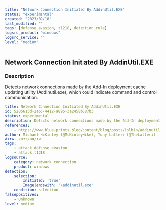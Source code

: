```yaml
---
title: "Network Connection Initiated By AddinUtil.EXE"
status: "experimental"
created: "2023/09/18"
last_modified: ""
tags: [defense_evasion, t1218, detection_rule]
logsrc_product: "windows"
logsrc_service: ""
level: "medium"
---
```


## Network Connection Initiated By AddinUtil.EXE

### Description

Detects network connections made by the Add-In deployment cache updating utility (AddInutil.exe), which could indicate command and control communication.

```yml
title: Network Connection Initiated By AddinUtil.EXE
id: 5205613d-2a63-4412-a895-3a2458b587b3
status: experimental
description: Detects network connections made by the Add-In deployment cache updating utility (AddInutil.exe), which could indicate command and control communication.
references:
    - https://www.blue-prints.blog/content/blog/posts/lolbin/addinutil-lolbas.html
author: Michael McKinley (@McKinleyMike), Tony Latteri (@TheLatteri)
date: 2023/09/18
tags:
    - attack.defense_evasion
    - attack.t1218
logsource:
    category: network_connection
    product: windows
detection:
    selection:
        Initiated: 'true'
        Image|endswith: '\addinutil.exe'
    condition: selection
falsepositives:
    - Unknown
level: medium

```
